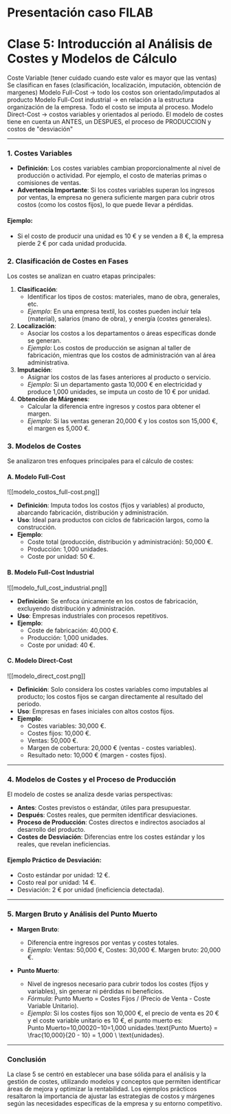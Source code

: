 # Presentación caso FILAB


# **Clase 5: Introducción al Análisis de Costes y Modelos de Cálculo**

Coste Variable (tener cuidado cuando este valor es mayor que las ventas)
Se clasifican en fases (clasificación, localización, imputación, obtención de margenes)
Modelo Full-Cost -> todo los costos son orientado/imputados al producto
Modelo Full-Cost industrial -> en relación a la estructura organización de la empresa. Todo el costo se imputa al proceso.
Modelo Direct-Cost -> costos variables y orientados al periodo.
El modelo de costes tiene en cuenta un ANTES, un DESPUES, el proceso de PRODUCCION y costos de "desviación"

---

### **1. Costes Variables**

- **Definición**: Los costes variables cambian proporcionalmente al nivel de producción o actividad. Por ejemplo, el costo de materias primas o comisiones de ventas.
- **Advertencia Importante**: Si los costes variables superan los ingresos por ventas, la empresa no genera suficiente margen para cubrir otros costos (como los costos fijos), lo que puede llevar a pérdidas.

#### **Ejemplo:**

- Si el costo de producir una unidad es 10 € y se venden a 8 €, la empresa pierde 2 € por cada unidad producida.

### **2. Clasificación de Costes en Fases**

Los costes se analizan en cuatro etapas principales:

1. **Clasificación**:
    - Identificar los tipos de costos: materiales, mano de obra, generales, etc.
    - _Ejemplo_: En una empresa textil, los costes pueden incluir tela (material), salarios (mano de obra), y energía (costes generales).
2. **Localización**:
    - Asociar los costos a los departamentos o áreas específicas donde se generan.
    - _Ejemplo_: Los costos de producción se asignan al taller de fabricación, mientras que los costos de administración van al área administrativa.
3. **Imputación**:
    - Asignar los costos de las fases anteriores al producto o servicio.
    - _Ejemplo_: Si un departamento gasta 10,000 € en electricidad y produce 1,000 unidades, se imputa un costo de 10 € por unidad.
4. **Obtención de Márgenes**:
    - Calcular la diferencia entre ingresos y costos para obtener el margen.
    - _Ejemplo_: Si las ventas generan 20,000 € y los costos son 15,000 €, el margen es 5,000 €.


### **3. Modelos de Costes**

Se analizaron tres enfoques principales para el cálculo de costes:

#### **A. Modelo Full-Cost**

![[modelo_costos_full-cost.png]]

- **Definición**: Imputa todos los costos (fijos y variables) al producto, abarcando fabricación, distribución y administración.
- **Uso**: Ideal para productos con ciclos de fabricación largos, como la construcción.
- **Ejemplo**:
    - Coste total (producción, distribución y administración): 50,000 €.
    - Producción: 1,000 unidades.
    - Coste por unidad: 50 €.

#### **B. Modelo Full-Cost Industrial**

![[modelo_full_cost_industrial.png]]

- **Definición**: Se enfoca únicamente en los costos de fabricación, excluyendo distribución y administración.
- **Uso**: Empresas industriales con procesos repetitivos.
- **Ejemplo**:
    - Coste de fabricación: 40,000 €.
    - Producción: 1,000 unidades.
    - Coste por unidad: 40 €.

#### **C. Modelo Direct-Cost**

![[modelo_direct_cost.png]]

- **Definición**: Solo considera los costes variables como imputables al producto; los costos fijos se cargan directamente al resultado del periodo.
- **Uso**: Empresas en fases iniciales con altos costos fijos.
- **Ejemplo**:
    - Costes variables: 30,000 €.
    - Costes fijos: 10,000 €.
    - Ventas: 50,000 €.
    - Margen de cobertura: 20,000 € (ventas - costes variables).
    - Resultado neto: 10,000 € (margen - costes fijos).

---

### **4. Modelos de Costes y el Proceso de Producción**

El modelo de costes se analiza desde varias perspectivas:

- **Antes**: Costes previstos o estándar, útiles para presupuestar.
- **Después**: Costes reales, que permiten identificar desviaciones.
- **Proceso de Producción**: Costes directos e indirectos asociados al desarrollo del producto.
- **Costes de Desviación**: Diferencias entre los costes estándar y los reales, que revelan ineficiencias.

#### **Ejemplo Práctico de Desviación**:

- Costo estándar por unidad: 12 €.
- Costo real por unidad: 14 €.
- Desviación: 2 € por unidad (ineficiencia detectada).

---

### **5. Margen Bruto y Análisis del Punto Muerto**

- **Margen Bruto**:
    
    - Diferencia entre ingresos por ventas y costes totales.
    - _Ejemplo_: Ventas: 50,000 €, Costes: 30,000 €. Margen bruto: 20,000 €.
- **Punto Muerto**:
    
    - Nivel de ingresos necesario para cubrir todos los costes (fijos y variables), sin generar ni pérdidas ni beneficios.
    - _Fórmula_: Punto Muerto = Costes Fijos / (Precio de Venta - Coste Variable Unitario).
    - _Ejemplo_: Si los costes fijos son 10,000 €, el precio de venta es 20 € y el coste variable unitario es 10 €, el punto muerto es: Punto Muerto=10,00020−10=1,000 unidades.\text{Punto Muerto} = \frac{10,000}{20 - 10} = 1,000 \ \text{unidades}.

---

### **Conclusión**

La clase 5 se centró en establecer una base sólida para el análisis y la gestión de costes, utilizando modelos y conceptos que permiten identificar áreas de mejora y optimizar la rentabilidad. Los ejemplos prácticos resaltaron la importancia de ajustar las estrategias de costos y márgenes según las necesidades específicas de la empresa y su entorno competitivo.